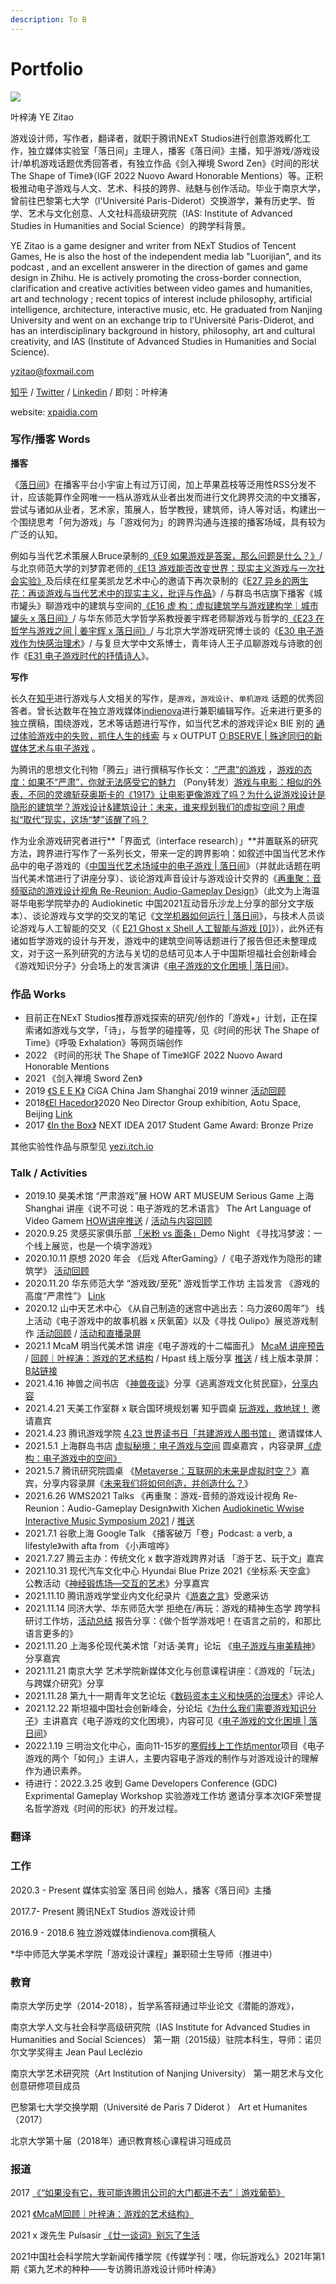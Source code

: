 ```yaml
---
description: To B
---
```


# Portfolio

![](<.gitbook/assets/Frame 5.png>)

叶梓涛  YE Zitao&#x20;

游戏设计师，写作者，翻译者，就职于腾讯NExT Studios进行创意游戏孵化工作，独立媒体实验室「落日间」主理人，播客《落日间》主播，知乎游戏/游戏设计/单机游戏话题优秀回答者，有独立作品《剑入禅境 Sword Zen》《时间的形状 The Shape of Time》（IGF 2022 Nuovo Award Honorable Mentions）等。正积极推动电子游戏与人文、艺术、科技的跨界、祛魅与创作活动。毕业于南京大学，曾前往巴黎第七大学（l'Université Paris-Diderot）交换游学，兼有历史学、哲学、艺术与文化创意、人文社科高级研究院（IAS: Institute of Advanced Studies in Humanities and Social Science）的跨学科背景。

YE Zitao is a game designer and writer from NExT Studios of Tencent Games, He is also the host of the independent media lab "Luorijian", and its podcast , and an excellent answerer in the direction of games and game design in Zhihu. He is actively promoting the cross-border connection, clarification and creative activities between video games and humanities, art and technology ; recent topics of interest include philosophy, artificial intelligence, architecture, interactive music, etc. He graduated from Nanjing University and went on an exchange trip to l'Université Paris-Diderot, and has an interdisciplinary background in history, philosophy, art and cultural creativity, and IAS (Institute of Advanced Studies in Humanities and Social Science).&#x20;

[yzitao@foxmail.com](mailto:yzitao@foxmail.com)

[知乎](https://www.zhihu.com/people/xie-mo-zhe) / [Twitter](https://twitter.com/Nir\_yezi) / [Linkedin](https://www.linkedin.com/in/%E6%A2%93%E6%B6%9B-%E5%8F%B6-46b701111/) / 即刻：叶梓涛

website: [xpaidia.com](http://xpaidia.com)





### 写作/播客 Words

**播客**

《[落日间](https://xyzfm.link/jl6wg)》在播客平台小宇宙上有过万订阅，加上苹果荔枝等泛用性RSS分发不计，应该能算作全网唯一一档从游戏从业者出发而进行文化跨界交流的中文播客，尝试与诸如从业者，艺术家，策展人，哲学教授，建筑师，诗人等对话，构建出一个围绕思考「何为游戏」与「游戏何为」的跨界沟通与连接的播客场域，具有较为广泛的认知。

例如与当代艺术策展人Bruce录制的[《E9 如果游戏是答案，那么问题是什么？》](https://docs.xpaidia.com/update/podcast/e9)/ 与北京师范大学的刘梦霏老师的[《E13 游戏能否改变世界：现实主义游戏与一次社会实验》](https://docs.xpaidia.com/update/podcast/e13)及后续在红星美凯龙艺术中心的邀请下再次录制的《[E27 异乡的两生花：再谈游戏与当代艺术中的现实主义，批评与作品](https://mp.weixin.qq.com/s/tz5SfNBw7vhRfMQA1Jt\_\_A)》/ 与群岛书店旗下播客《城市罐头》聊游戏中的建筑与空间的[《E16 虚 构：虚拟建筑学与游戏建构学｜城市罐头 x 落日间》](https://docs.xpaidia.com/update/podcast/e16)/ 与华东师范大学哲学系教授姜宇辉老师聊游戏与哲学的[《E23 在哲学与游戏之间 | 姜宇辉 x 落日间》](https://docs.xpaidia.com/update/podcast/e23)/ 与北京大学游戏研究博士谈的《[E30 电子游戏作为快感治理术](https://mp.weixin.qq.com/s/PSZFcUVSt09DmliNtTg1tQ)》/ 与复旦大学中文系博士，青年诗人王子瓜聊游戏与诗歌的创作《[E31 电子游戏时代的抒情诗人](https://www.xiaoyuzhoufm.com/episodes/61e65bb54675a08411f512cc)》。



**写作**

长久在[知乎](https://www.zhihu.com/people/xie-mo-zhe#/)进行游戏与人文相关的写作，是`游戏`，`游戏设计`、`单机游戏` 话题的优秀回答者。曾长达数年在独立游戏媒体[indienova](https://indienova.com/u/guatif#/)进行兼职编辑写作。近来进行更多的独立撰稿，围绕游戏，艺术等话题进行写作，如当代艺术的游戏评论x BIE 别的 [通过体验游戏中的失败，抓住人生的线索](https://mp.weixin.qq.com/s/qgLKD40fMCzyDlLJiOARuQ) 与 x OUTPUT [O:BSERVE | 殊途同归的新媒体艺术与电子游戏](https://mp.weixin.qq.com/s/SZ9a9l4-fVYiKGAVJ31D\_w) 。

为腾讯的思想文化刊物「腾云」进行撰稿写作长文：[ “严肃”的游戏](https://mp.weixin.qq.com/s/uiYhfS\_vDIN9oTabnxzkFA) ，[游戏的态度：如果不“严肃”，你就无法感受它的魅力](https://mp.weixin.qq.com/s/p34QyzNl91PUCH4vcKc5BA) （Pony转发）[游戏与电影：相似的外表，不同的灵魂](https://mp.weixin.qq.com/s/Ckqn-KvI4muqtG9xLzDaGg)[斩获奥斯卡的《1917》让电影更像游戏了吗？](https://mp.weixin.qq.com/s/vl1sdYIiE4JzTrWCdrsd-Q)[为什么说游戏设计是隐形的建筑学？](https://mp.weixin.qq.com/s/\_dd8rXhGrKW\_vTRrmKMAUQ)[游戏设计&建筑设计：未来，谁来规划我们的虚拟空间？](https://mp.weixin.qq.com/s/FogiFZWrnV7vwH7hs2i8VQ)[用虚拟“取代”现实，这场“梦”该醒了吗？](https://mp.weixin.qq.com/s/ngRKfOkOp44-wQk1qvM0Bg)

作为业余游戏研究者进行**「界面式（interface research）」**并置联系的研究方法，跨界进行写作了一系列长文，带来一定的跨界影响：如叙述中国当代艺术作品中的电子游戏的《[中国当代艺术场域中的电子游戏 | 落日间](https://mp.weixin.qq.com/s/fMOkRcm08kW3g4PPFnOvQQ)》（并就此话题在明当代美术馆进行了讲座分享）、谈论游戏声音设计与游戏设计交界的《[再重聚：音频驱动的游戏设计视角 Re-Reunion: Audio-Gameplay Design](https://mp.weixin.qq.com/s/YBZGr9bKJCNaBDR-Krz2uw)》（此文为上海温哥华电影学院举办的 Audiokinetic 中国2021互动音乐沙龙上分享的部分文字版本）、谈论游戏与文学的交叉的笔记《[文学机器如何运行 | 落日间](https://www.douban.com/note/820611003/#/?\_i=2919795VU5gsG6)》，与技术人员谈论游戏与人工智能的交叉（《 [E21 Ghost x Shell 人工智能与游戏 \[0\]](http://mp.weixin.qq.com/s?\_\_biz=MzIzMjM0NDk1NQ==\&mid=2247485772\&idx=1\&sn=e21c6981ae4fcdb4ba9755af78fe5767\&chksm=e8971558dfe09c4e01751b36b6ca6454983fbd5d44f63425ab1f9b3acc208d8d358627de7f37\&scene=21#wechat\_redirect)》），此外还有诸如哲学游戏的设计与开发，游戏中的建筑空间等话题进行了报告但还未整理成文，对于这一系列研究的方法与关切的总结可见本人于中国斯坦福社会创新峰会《游戏知识分子》分会场上的发言演讲《[电子游戏的文化困境 | 落日间](https://mp.weixin.qq.com/s/Xg\_KuBUcXH48rE-bOhayow)》。







### 作品 Works&#x20;

* 目前正在NExT Studios推荐游戏探索的研究/创作的「游戏+」计划，正在探索诸如游戏与文学，「诗」，与哲学的碰撞等，见《时间的形状 The Shape of Time》《呼吸 Exhalation》等网页端创作
* 2022 《时间的形状 The Shape of Time》IGF 2022 Nuovo Award Honorable Mentions
* 2021 《剑入禅境 Sword Zen》
* 2019 [《S E E K》](https://yezi.itch.io/seek) CiGA China Jam Shanghai 2019 winner [活动回顾](https://mp.weixin.qq.com/s/8p2MUg6fVChKTNv1j22mkQ)
* 2018[《El Hacedor》](https://yezi.itch.io/hacedor)2020 Neo Director Group exhibition, Aotu Space, Beijing [Link](https://mp.weixin.qq.com/s/VrqQQSO24L8ji25oFbelRg)
* 2017 [《In the Box》](https://yezi.itch.io/in-the-box) NEXT IDEA 2017 Student Game Award: Bronze Prize

其他实验性作品与原型见 [yezi.itch.io](https://yezi.itch.io)



### Talk / Activities

* 2019.10 昊美术馆 “严肃游戏”展 HOW ART MUSEUM Serious Game 上海 Shanghai 讲座《说不可说：电子游戏的艺术语言》 The Art Language of Video Gamem [HOW讲座推送](https://mp.weixin.qq.com/s/nEiuz4m-80edzaERaU\_IxQ) / [活动与内容回顾](https://mp.weixin.qq.com/s/8kjMPfVYOQwDzoGPWstnfw)
* 2020.9.25 灵感买家俱乐部 [「米粉 vs 面条」](https://mp.weixin.qq.com/s/6DxFU8iE\_E\_MnF5CLpf9jg)Demo Night 《寻找冯梦波：一个线上展览，也是一个填字游戏》
* 2020.10.11 原想 2020 年会 《后戏 AfterGaming》/《电子游戏作为隐形的建筑学》 [活动回顾](https://mp.weixin.qq.com/s/\_rE\_BjMfxQYWurXiw-6LZg)
* 2020.11.20 华东师范大学 “游戏致/至死” 游戏哲学工作坊 主旨发言 《游戏的高度“严肃性”》 [Link](https://www.thepaper.cn/newsDetail\_forward\_10201281)
* 2020.12 山中天艺术中心 《从自己制造的迷宫中逃出去：乌力波60周年”》 线上活动《电子游戏中的故事机器 x 厌氧菌》以及《寻找 Oulipo》展览游戏制作 [活动回顾](https://mp.weixin.qq.com/s/OAXyNPLEvAfYs5ZGCxAx-Q) / [活动和直播录屏](https://www.bilibili.com/video/BV13y4y1D7qY)
* 2021.1 McaM 明当代美术馆 讲座《电子游戏的十二幅面孔》 [McaM 讲座预告](https://mp.weixin.qq.com/s/wCX\_G4s8pO\_oMTEfpDdMbg) / [回顾｜叶梓涛：游戏的艺术结构](https://mp.weixin.qq.com/s/jiS3BHYlO1PAG95parxRog) / Hpast 线上版分享 [推送](https://mp.weixin.qq.com/s/457WHeEphho3FZ-TU5g0Iw) / 线上版本录屏：[B站链接](https://www.bilibili.com/video/BV1T5411n7J1)
* 2021.4.16 神兽之间书店 《[神兽夜谈](https://mp.weixin.qq.com/s/2XB5gkBfSZZf57FUed7BfQ#/)》分享《逃离游戏文化贫民窟》，[分享内容](https://www.zhihu.com/question/19921302/answer/1850501909#/)
* 2021.4.21 天美工作室群 x 联合国环境规划署 知乎圆桌 [玩游戏，救地球！](https://www.zhihu.com/roundtable/playingfortheplanet) 邀请嘉宾
* 2021.4.23 腾讯游戏学院 [4.23 世界读书日「共建游戏人图书馆」](https://mp.weixin.qq.com/s/loA1heUV5SRjaNyk9vqFww) 邀请媒体人
* 2021.5.1 上海群岛书店 [虚拟秘境：电子游戏与空间](https://mp.weixin.qq.com/s/MnF8CFTBF-sNrw3P4kcY5A) 圆桌嘉宾 ，内容录屏[《虚构：电子游戏中的空间》](https://www.bilibili.com/video/BV1bp4y147mZ?t=806)
* 2021.5.7 腾讯研究院圆桌 《[Metaverse：互联网的未来是虚拟时空？](https://mp.weixin.qq.com/s/idtlL3Fb\_zPOu3aJP7Xbtg)》嘉宾，分享内容录屏《[未来我们将如何创造，并创造什么？](https://www.bilibili.com/video/BV1nU4y1t7pB?p=2)》
* 2021.6.26 WMS2021 Talks 《再重聚：游戏-音频的游戏设计视角 Re-Reunion：Audio-Gameplay Design》with Xichen [Audiokinetic Wwise Interactive Music Symposium 2021](https://info.audiokinetic.com/zh-cn/wwise-interactive-music-symposium-2021-china) / [推送](https://mp.weixin.qq.com/s/coZwzfD\_-fCgenBRKoD8HQ)&#x20;
* 2021.7.1 谷歌上海 Google Talk 《播客破万「卷」Podcast: a verb, a lifestyle》with afta from 《小声喧哗》
* 2021.7.27 腾云主办：传统文化 x 数字游戏跨界对话 「游于艺、玩于文」嘉宾
* 2021.10.31 现代汽车文化中心 Hyundai Blue Prize 2021《坐标系·天空盒》 公教活动《[神经锻炼场—交互的艺术](https://mp.weixin.qq.com/s/LDWwEtfbGvkFM0jG5YFHwg)》分享嘉宾
* 2021.11.10 腾讯游戏学堂业内文化纪录片《[游衷之言](https://weibo.com/tv/show/1034:4705300503265330?from=old\_pc\_videoshow)》受邀采访
* 2021.11.14 同济大学、华东师范大学 拒绝在/再玩：游戏的精神生态学 跨学科研讨工作坊，[活动总结](https://m.thepaper.cn/newsDetail\_forward\_15480688) 报告分享：《做个哲学游戏吧！在语言之前的，和那比语言更多的》
* 2021.11.20 上海多伦现代美术馆「对话·美育」论坛 《[电子游戏与审美精神](https://mp.weixin.qq.com/s/zUPOOT-gL-NmeR\_2PDVcxw)》分享嘉宾
* 2021.11.21 南京大学 艺术学院新媒体文化与创意课程讲座：《游戏的「玩法」与跨媒介研究》分享
* 2021.11.28 第九十一期青年文艺论坛《[数码资本主义和快感的治理术](https://mp.weixin.qq.com/s/32vTTS2PqU-w92vLTfjlcg)》评论人
* 2021.12.22 斯坦福中国社会创新峰会，分论坛《[为什么我们需要游戏知识分子](https://q.eqxiu.com/s/giUnNvNJ?from=sqq\&share\_level=3\&from\_user=20211027252637c4\&from\_id=034c6559-6\&share\_time=1635314573268)》主讲嘉宾《电子游戏的文化困境》，内容可见《[电子游戏的文化困境 | 落日间](https://zhuanlan.zhihu.com/p/451427750)》
* 2022.1.19 三明治文化中心，面向11-15岁的[寒假线上工作坊mentor](https://mp.weixin.qq.com/s/i-Olk0xBKY8oRbUoHgT3Zg)项目《电子游戏的两个「如何」》主讲人，主要内容电子游戏的制作与对游戏设计的理解作为通识素养。
* 待进行：2022.3.25 收到 Game Developers Conference (GDC) Exprimental Gameplay Workshop 实验游戏工作坊 邀请分享本次IGF荣誉提名哲学游戏《时间的形状》的开发过程。



### 翻译





### **工作**

2020.3 - Present 媒体实验室 落日间 创始人，播客《落日间》主播

2017.7- Present 腾讯NExT Studios 游戏设计师

2016.9 - 2018.6 独立游戏媒体indienova.com撰稿人

\*华中师范大学美术学院「游戏设计课程」兼职硕士生导师（推进中）

### **教育**

南京大学历史学（2014-2018），哲学系答辩通过毕业论文《潜能的游戏》，

南京大学人文与社会科学高级研究院（IAS Institute for Advanced Studies in Humanities and Social Sciences） 第一期（2015级）驻院本科生，导师：诺贝尔文学奖得主 Jean Paul Leclézio

南京大学艺术研究院（Art Institution of Nanjing University） 第一期艺术与文化创意研修项目成员

巴黎第七大学交换学期（Université de Paris 7 Diderot ） Art et Humanites（2017）

北京大学第十届（2018年）通识教育核心课程讲习班成员

### 报道

2017 [《“如果没有它，我可能连腾讯公司的大门都进不去”｜游戏葡萄》](https://mp.weixin.qq.com/s/592swUAVoGHqV3MHmUDvgw)

2021 [《McaM回顾｜叶梓涛：游戏的艺术结构》](https://mp.weixin.qq.com/s/jiS3BHYlO1PAG95parxRog)

2021 x 泼先生 Pulsasir [《廿一谈词》别忘了生活](https://mp.weixin.qq.com/s/Y-kFIb5iH2wUP62BS2coBA)

2021中国社会科学院大学新闻传播学院《传媒学刊：嘿，你玩游戏么》2021年第1期《第九艺术的种种——专访腾讯游戏设计师叶梓涛》

##



###

